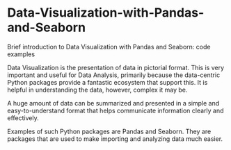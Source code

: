 # Data-Visualization-with-Pandas-and-Seaborn
Brief introduction to Data Visualization with Pandas and Seaborn: code examples


Data Visualization is the presentation of data in pictorial format. This is very important and useful for Data Analysis, primarily because the data-centric Python packages provide a fantastic ecosystem that support this. It is helpful in understanding the data, however, complex it may be.

A huge amount of data can be summarized and presented in a simple and easy-to-understand format that helps communicate information clearly and effectively.

Examples of such Python packages are Pandas and Seaborn. They are packages that are used to make importing and analyzing data much easier.
